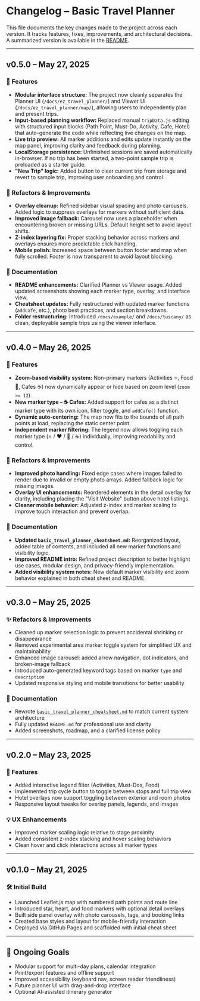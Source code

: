 # Changelog – Basic Travel Planner

This file documents the key changes made to the project across each version. It tracks features, fixes, improvements, and architectural decisions. A summarized version is available in the [README](./README.md).

---

## v0.5.0 – May 27, 2025

### 🚀 Features

- **Modular interface structure:** The project now cleanly separates the Planner UI (`/docs/ez_travel_planner/`) and Viewer UI (`/docs/ez_travel_planner/map/`), allowing users to independently plan and present trips.
- **Input-based planning workflow:** Replaced manual `tripData.js` editing with structured input blocks (Path Point, Must-Do, Activity, Cafe, Hotel) that auto-generate the code while reflecting live changes on the map.
- **Live trip preview:** All marker additions and edits update instantly on the map panel, improving clarity and feedback during planning.
- **LocalStorage persistence:** Unfinished sessions are saved automatically in-browser. If no trip has been started, a two-point sample trip is preloaded as a starter guide.
- **"New Trip" logic:** Added button to clear current trip from storage and revert to sample trip, improving user onboarding and control.

### 🧪 Refactors & Improvements

- **Overlay cleanup:** Refined sidebar visual spacing and photo carousels. Added logic to suppress overlays for markers without sufficient data.
- **Improved image fallback:** Carousel now uses a placeholder when encountering broken or missing URLs. Default height set to avoid layout shifts.
- **Z-index layering fix:** Proper stacking behavior across markers and overlays ensures more predictable click handling.
- **Mobile polish:** Increased space between button footer and map when fully scrolled. Footer is now transparent to avoid layout blocking.

### 📝 Documentation

- **README enhancements:** Clarified Planner vs Viewer usage. Added updated screenshots showing each marker type, overlay, and interface view.
- **Cheatsheet updates:** Fully restructured with updated marker functions (`addCafe`, etc.), photo best practices, and section breakdowns.
- **Folder restructuring:** Introduced `/docs/example/` and `/docs/tuscany/` as clean, deployable sample trips using the viewer interface.

---

## v0.4.0 – May 26, 2025

### 🚀 Features

- **Zoom-based visibility system:** Non-primary markers (Activities ⭐, Food 🍕, Cafes ☕) now dynamically appear or hide based on zoom level (`zoom >= 12`).
- **New marker type – ☕ Cafes:** Added support for cafes as a distinct marker type with its own icon, filter toggle, and `addCafe()` function.
- **Dynamic auto-centering:** The map now fits to the bounds of all path points at load, replacing the static center point.
- **Independent marker filtering:** The legend now allows toggling each marker type (⭐ / ❤️ / 🍕 / ☕) individually, improving readability and control.

### 🧪 Refactors & Improvements

- **Improved photo handling:** Fixed edge cases where images failed to render due to invalid or empty photo arrays. Added fallback logic for missing images.
- **Overlay UI enhancements:** Reordered elements in the detail overlay for clarity, including placing the "Visit Website" button above hotel listings.
- **Cleaner mobile behavior:** Adjusted z-index and marker scaling to improve touch interaction and prevent overlap.

### 📝 Documentation

- **Updated `basic_travel_planner_cheatsheet.md`:** Reorganized layout, added table of contents, and included all new marker functions and visibility logic.
- **Improved README intro:** Refined project description to better highlight use cases, modular design, and privacy-friendly implementation.
- **Added visibility system notes:** New default marker visibility and zoom behavior explained in both cheat sheet and README.

---

## v0.3.0 – May 25, 2025

### ✨ Refactors & Improvements

* Cleaned up marker selection logic to prevent accidental shrinking or disappearance
* Removed experimental area marker toggle system for simplified UX and maintainability
* Enhanced image carousel: added arrow navigation, dot indicators, and broken-image fallback
* Introduced auto-generated keyword tags based on marker `type` and `description`
* Updated responsive styling and mobile transitions for better usability

### 📝 Documentation

* Rewrote [`basic_travel_planner_cheatsheet.md`](./basic_travel_planner_cheatsheet.md) to match current system architecture
* Fully updated `README.md` for professional use and clarity
* Added screenshots, roadmap, and a clarified license policy

---

## v0.2.0 – May 23, 2025

### 🚀 Features

* Added interactive legend filter (Activities, Must-Dos, Food)
* Implemented trip cycle button to toggle between stops and full trip view
* Hotel overlays now support toggling between exterior and room photos
* Responsive layout tweaks for overlay panels, legends, and images

### 💡 UX Enhancements

* Improved marker scaling logic relative to stage proximity
* Added consistent z-index stacking and hover scaling behaviors
* Clean hover and click interactions across all marker types

---

## v0.1.0 – May 21, 2025

### 🛠 Initial Build

* Launched Leaflet.js map with numbered path points and route line
* Introduced star, heart, and food markers with optional detail overlays
* Built side panel overlay with photo carousels, tags, and booking links
* Created base styles and layout for mobile-friendly interaction
* Deployed via GitHub Pages and scaffolded with initial cheat sheet

---

## 🔭 Ongoing Goals

* Modular support for multi-day plans, calendar integration
* Print/export features and offline support
* Improved accessibility (keyboard nav, screen reader friendliness)
* Future planner UI with drag-and-drop interface
* Optional AI-assisted itinerary generator
